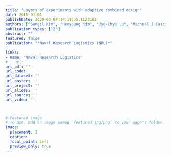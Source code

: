 ```yaml
---
title: "Layers of experiments with adaptive combined design"
date: 2015-01-01
publishDate: 2020-03-07T14:11:35.112316Z
authors: ["Sungil Kim", "Heeyoung Kim", "Jye-Chyi Lu", "Michael J Casciato", "Martha A Grover", "Dennis W Hess", "Richard W Lu", "Xin Wang"]
publication_types: ["2"]
abstract: ""
featured: false
publication: "*Naval Research Logistics (NRL)*"

links: 
- name: 'Naval Research Logistics'
#   url: 
url_pdf: ''
url_code: 
url_dataset: ''
url_poster: ''
url_project: ''
url_slides: ''
url_source: ''
url_video: ''



# Featured image
# To use, add an image named `featured.jpg/png` to your page's folder. 
image:
  placement: 1
  caption: 
  focal_point: Left
  preview_only: true
---
```












